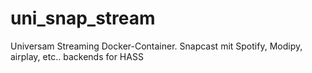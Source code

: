 # uni_snap_stream
Universam Streaming Docker-Container. Snapcast mit Spotify, Modipy, airplay, etc.. backends for HASS
